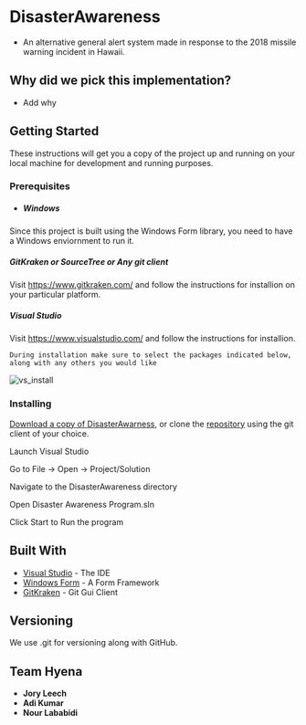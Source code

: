 
# DisasterAwareness

- An alternative general alert system made in response to the 2018 missile warning incident in Hawaii. 

## Why did we pick this implementation? 

- Add why

## Getting Started

These instructions will get you a copy of the project up and running on your local machine for development and running purposes.

### Prerequisites

- ##### Windows

Since this project is built using the Windows Form library, you need to have a Windows enviornment to run it.

##### GitKraken or SourceTree or Any git client

Visit https://www.gitkraken.com/ and follow the instructions for installion on your particular platform. 

##### Visual Studio

Visit https://www.visualstudio.com/ and follow the instructions for installion. 

```
During installation make sure to select the packages indicated below, along with any others you would like 
```
![vs_install](https://i.imgur.com/ZxeJU6D.png)

### Installing

[Download a copy of DisasterAwarness](https://github.com/teamhyena/DisasterAwareness/archive/master.zip), or clone the [repository](https://github.com/teamhyena/teamhyena/) using the git client of your choice.

Launch Visual Studio

Go to File -> Open -> Project/Solution

Navigate to the DisasterAwareness directory 

Open Disaster Awareness Program.sln

Click Start to Run the program

## Built With

* [Visual Studio](https://www.visualstudio.com/) - The IDE
* [Windows Form](https://docs.microsoft.com/en-us/dotnet/framework/winforms/) - A Form Framework
* [GitKraken](https://www.gitkraken.com/) - Git Gui Client


## Versioning

We use .git for versioning along with GitHub. 

## Team Hyena

* **Jory Leech** 
* **Adi Kumar**
* **Nour Lababidi**

